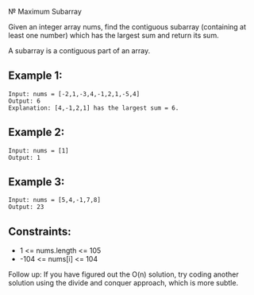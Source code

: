 № Maximum Subarray

Given an integer array nums, find the contiguous subarray (containing at least one number) which has the largest sum and
return its sum.

A subarray is a contiguous part of an array.

## Example 1:

```
Input: nums = [-2,1,-3,4,-1,2,1,-5,4]
Output: 6
Explanation: [4,-1,2,1] has the largest sum = 6.
```

## Example 2:

```
Input: nums = [1]
Output: 1
```

## Example 3:

```
Input: nums = [5,4,-1,7,8]
Output: 23
```

## Constraints:

- 1 <= nums.length <= 105
- -104 <= nums[i] <= 104

Follow up: If you have figured out the O(n) solution, try coding another solution using the divide and conquer approach,
which is more subtle.

